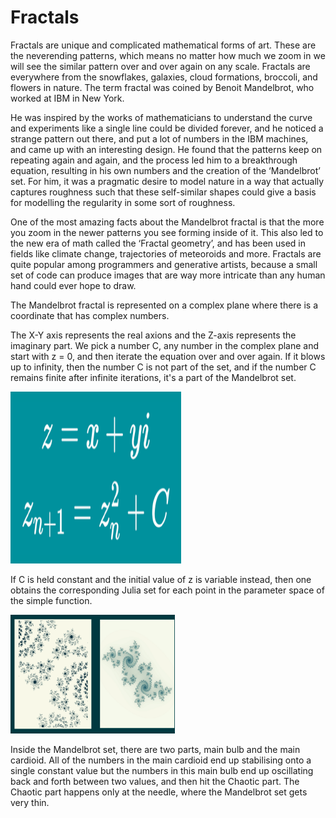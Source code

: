 # Fractals

Fractals are unique and complicated mathematical forms of art. These are the neverending patterns, which means no matter how much we zoom in we will see the similar pattern over and over again on any scale. Fractals are everywhere from the snowflakes, galaxies, cloud formations, broccoli, and flowers in nature. The term fractal was coined by Benoit Mandelbrot, who worked at IBM in New York.

He was inspired by the works of mathematicians to understand the curve and experiments like a single line could be divided forever, and he noticed a strange pattern out there, and put a lot of numbers in the IBM machines, and came up with an interesting design. He found that the patterns keep on repeating again and again, and the process led him to a breakthrough equation, resulting in his own numbers and the creation of the ‘Mandelbrot’ set. For him, it was a pragmatic desire to model nature in a way that actually captures roughness such that these self-similar shapes could give a basis for modelling the regularity in some sort of roughness.

One of the most amazing facts about the Mandelbrot fractal is that the more you zoom in the newer patterns you see forming inside of it. This also led to the new era of math called the ‘Fractal geometry’, and has been used in fields like climate change, trajectories of meteoroids and more. Fractals are quite popular among programmers and generative artists, because a small set of code can produce images that are way more intricate than any human hand could ever hope to draw.

The Mandelbrot fractal is represented on a complex plane where there is a coordinate that has complex numbers.&#x20;

The X-Y axis represents the real axions and the Z-axis represents the imaginary part. We pick a number C, any number in the complex plane and start with z = 0, and then iterate the equation over and over again. If it blows up to infinity, then the number C is not part of the set, and if the number C remains finite after infinite iterations, it's a part of the Mandelbrot set.

![Equation](<../../../.gitbook/assets/Screenshot 2022-01-04 at 10.17.15 PM.png>)

If C is held constant and the initial value of z is variable instead, then one obtains the corresponding Julia set for each point in the parameter space of the simple function.

![Julia Set Example](<../../../.gitbook/assets/Screenshot 2022-01-04 at 10.19.18 PM.png>)

Inside the Mandelbrot set, there are two parts, main bulb and the main cardioid. All of the numbers in the main cardioid end up stabilising onto a single constant value but the numbers in this main bulb end up oscillating back and forth between two values, and then hit the Chaotic part. The Chaotic part happens only at the needle, where the Mandelbrot set gets very thin.






